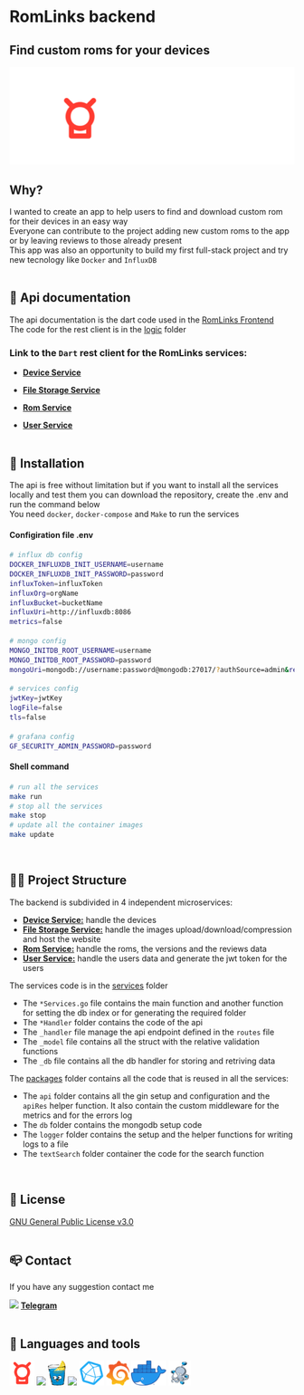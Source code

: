 
# **RomLinks backend**
## **Find custom roms for your devices**
<p align="center"><a href="https://mp281x.xyz" target="_blank"><img src="./readme/logo.png"/></a></p>

## **Why?**
I wanted to create an app to help users to find and download custom rom for their devices in an easy way <br />
Everyone can contribute to the project adding new custom roms to the app or by leaving reviews to those already present <br /> 
This app was also an opportunity to build my first full-stack project and try new tecnology like `Docker` and `InfluxDB`
<br /><br />


## 📘 **Api documentation**

The api documentation is the dart code used in the [RomLinks Frontend](https://github.com/MP281X/romlinks_frontend) <br />
The code for the rest client is in the [logic](https://github.com/MP281X/romlinks_frontend/tree/master/lib/logic) folder<br />

### **Link to the `Dart` rest client for the RomLinks services:**
- [**Device Service**](https://github.com/MP281X/romlinks_frontend/blob/master/lib/logic/services/device_service.dart)

- [**File Storage Service**](https://github.com/MP281X/romlinks_frontend/blob/master/lib/logic/services/fileStorage_service.dart)

- [**Rom Service**](https://github.com/MP281X/romlinks_frontend/blob/master/lib/logic/services/rom_service.dart)

- [**User Service**](https://github.com/MP281X/romlinks_frontend/blob/master/lib/logic/services/user_service.dart)
<br /><br />

## 🔧 **Installation**

The api is free without limitation but if you want to install all the services locally and test them you can download the repository, create the .env and run the command below <br />
You need `docker`, `docker-compose` and `Make` to run the services

#### **Configiration file** .env
```sh
# influx db config
DOCKER_INFLUXDB_INIT_USERNAME=username
DOCKER_INFLUXDB_INIT_PASSWORD=password
influxToken=influxToken
influxOrg=orgName
influxBucket=bucketName
influxUri=http://influxdb:8086
metrics=false

# mongo config
MONGO_INITDB_ROOT_USERNAME=username
MONGO_INITDB_ROOT_PASSWORD=password
mongoUri=mongodb://username:password@mongodb:27017/?authSource=admin&readPreference=primary&ssl=false

# services config
jwtKey=jwtKey
logFile=false
tls=false

# grafana config
GF_SECURITY_ADMIN_PASSWORD=password
```

#### **Shell command**
```sh
# run all the services
make run
# stop all the services
make stop
# update all the container images
make update
```
<br />

## 👷‍♂️ **Project Structure**
The backend is subdivided in 4 independent microservices:
- [**Device Service:**](./services/deviceService) handle the devices
- [**File Storage Service:**](./services/fileStorageService) handle the images upload/download/compression and host the website
- [**Rom Service:**](./services/romService) handle the roms, the versions and the reviews data
- [**User Service:**](./services/userService) handle the users data and generate the jwt token for the users

The services code is in the [services](./services) folder <br />

- The `*Services.go` file contains the main function and another function for setting the db index or for generating the required folder <br />
- The `*Handler` folder contains the code of the api <br />
- The `_handler` file manage the api endpoint defined in the `routes` file <br />
- The `_model` file contains all the struct with the relative validation functions <br />
- The `_db` file contains all the db handler for storing and retriving data <br />

The [packages](./packages) folder contains all the code that is reused in all the services:
- The `api` folder contains all the gin setup and configuration and the `apiRes` helper function. It also contain the custom middleware for the metrics and for the errors log
- The `db` folder contains the mongodb setup code
- The `logger` folder contains the setup and the helper functions for writing logs to a file
- The `textSearch` folder container the code for the search function 


<br />

## 📜 **License**

[GNU General Public License v3.0](./LICENSE)
<br /><br />

## 📪 **Contact**

If you have any suggestion contact me

<img src="https://img.icons8.com/color/15/000000/telegram-app--v1.png"/> [**Telegram**](https://t.me/MP281X)
<br /><br />

## 🚀 **Languages and tools**

<p>
<a href="https://github.com/MP281X/romlinks_frontend" target="_blank"><img src="./readme/appIcon.png" height="44"/></a>
<a href="https://golang.org/" target="_blank"><img src="https://img.icons8.com/color/48/000000/golang.png" height="44"/></a>
<a href="https://github.com/gin-gonic/gin" target="_blank"><img src="./readme/gin.png" height="44"/></a>
<a href="https://www.mongodb.com/" target="_blank"><img src="https://img.icons8.com/color/50/000000/mongodb.png" height="44"/></a>
<a href="https://www.influxdata.com/" target="_blank"><img src="./readme/influxdb.png" height="44"/></a>
<a href="https://grafana.com/" target="_blank"><img src="./readme/grafana.png" height="44"/></a>
<a href="https://www.docker.com/" target="_blank"><img src="./readme/docker.png" height="44"/></a>
<a href="https://github.com/docker/compose" target="_blank"><img src="./readme/compose.png" height="44"/></a>
</p>